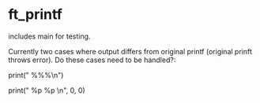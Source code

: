 # ft_printf

includes main for testing.

Currently two cases where output differs from original printf (original prinft throws error). Do these cases need to be handled?:

print(" %%%\n")

print(" %p %p \n", 0, 0)
